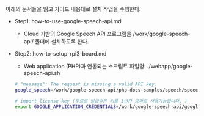 

아래의 문서들을 읽고 가이드 내용대로 설치 작업을 수행한다. 

* Step1: how-to-use-google-speech-api.md
   * Cloud 기반의 Google Speech API 프로그램을 /work/google-speech-api/ 폴더에 설치하도록 한다. 
   
* Step2: how-to-setup-rpi3-board.md
   * Web application (PHP)과 연동되는 스크립트 파일명: ./webapp/google-speech-api.sh
   ```bash
   # "message": The request is missing a valid API key.
   google_speech=/work/google-speech-api/php-docs-samples/speech/speech.php

   # import license key (무료로 발급받은 키를 1년간 공짜로 사용가능합니다. )
   export GOOGLE_APPLICATION_CREDENTIALS=/work/google-speech-api/google-speech-auth-key-ums.json
   ```
